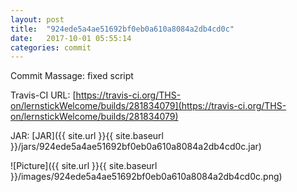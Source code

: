 ```yaml
---
layout: post
title:  "924ede5a4ae51692bf0eb0a610a8084a2db4cd0c"
date:   2017-10-01 05:55:14
categories: commit
---
```


Commit Massage: fixed script  

Travis-CI URL: [https://travis-ci.org/THS-on/lernstickWelcome/builds/281834079](https://travis-ci.org/THS-on/lernstickWelcome/builds/281834079)

JAR: [JAR]({{ site.url }}{{ site.baseurl }}/jars/924ede5a4ae51692bf0eb0a610a8084a2db4cd0c.jar)

![Picture]({{ site.url }}{{ site.baseurl }}/images/924ede5a4ae51692bf0eb0a610a8084a2db4cd0c.png)

